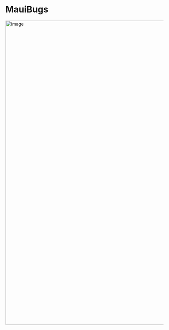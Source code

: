 # MauiBugs
<img width="970" alt="image" src="https://github.com/maheshenator/MauiBugs/assets/66217413/4d345281-cd40-4d9f-bc32-deac6ffba575">
